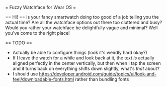 = Fuzzy Watchface for Wear OS =

== Hi! ==
Is your fancy smartwatch doing too good of a job telling you the actual time? Are all the watchface options out there too cluttered and busy? Would you rather your watchface be delightfully vague and minimal? Well you've come to the right place!

== TODO ==
* Actually be able to configure things (look it's weirdly hard okay?)
* If I leave the watch for a while and look back at it, the text _is_ actually aligned perfectly in the center vertically, but then when I tap the screen and it turns back on everything shifts down slightly, what's _that_ about?
* I should use https://developer.android.com/guide/topics/ui/look-and-feel/downloadable-fonts.html rather than bundling fonts
